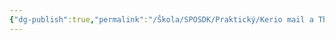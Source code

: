 ```yaml
---
{"dg-publish":true,"permalink":"/Škola/SPOSDK/Praktický/Kerio mail a ThunderBird/","created":"2024-04-20T19:46:19.608+02:00","updated":"2024-04-20T22:04:02.553+02:00"}
---
```


